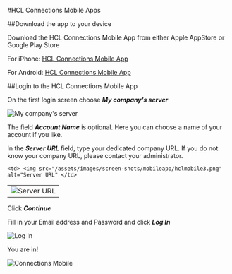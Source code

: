 #HCL Connections Mobile Apps

##Download the app to your device

Download the HCL Connections Mobile App from either Apple AppStore or Google Play Store

For iPhone: [HCL Connections Mobile App](https://apps.apple.com/us/app/hcl-connections/id450533489)

For Android: [HCL Connections Mobile App](https://play.google.com/store/apps/details?id=com.ibm.lotus.connections.mobile&hl=en)

##Login to the HCL Connections Mobile App

On the first login screen choose **_My company's server_**

<img src="/assets/images/screen-shots/mobileapp/hclmobile1.png" alt="My company's server" />

The field **_Account Name_** is optional. Here you can choose a name of your account if you like.

In the **_Server URL_** field, type your dedicated company URL. If you do not know your company URL, please contact your administrator.

<table>
  <tr>
    <td> <img src="/assets/images/screen-shots/mobileapp/hclmobile2.png"  alt="Server URL" ></td>

    <td> <img src="/assets/images/screen-shots/mobileapp/hclmobile3.png" alt="Server URL" </td>
   </tr>
</table>

Click **_Continue_**

Fill in your Email address and Password and click **_Log In_**

<img src="/assets/images/screen-shots/mobileapp/hclmobile5.png" alt="Log In" />

You are in!

<img src="/assets/images/screen-shots/mobileapp/hclmobile6.png" alt="Connections Mobile" />

